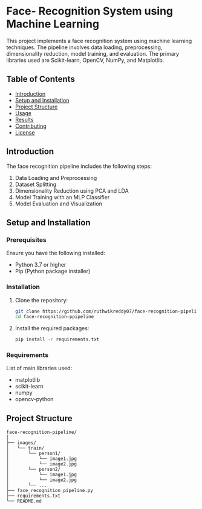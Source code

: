 # Face- Recognition System using Machine Learning

This project implements a face recognition system using machine learning techniques. The pipeline involves data loading, preprocessing, dimensionality reduction, model training, and evaluation. The primary libraries used are Scikit-learn, OpenCV, NumPy, and Matplotlib.

## Table of Contents

- [Introduction](#introduction)
- [Setup and Installation](#setup-and-installation)
- [Project Structure](#project-structure)
- [Usage](#usage)
- [Results](#results)
- [Contributing](#contributing)
- [License](#license)

## Introduction

The face recognition pipeline includes the following steps:
1. Data Loading and Preprocessing
2. Dataset Splitting
3. Dimensionality Reduction using PCA and LDA
4. Model Training with an MLP Classifier
5. Model Evaluation and Visualization

## Setup and Installation

### Prerequisites

Ensure you have the following installed:
- Python 3.7 or higher
- Pip (Python package installer)

### Installation

1. Clone the repository:
    ```bash
    git clone https://github.com/ruthwikreddy07/face-recognition-pipeline.git
    cd face-recognition-ppipeline
    ```

2. Install the required packages:
    ```bash
    pip install -r requirements.txt
    ```

### Requirements

List of main libraries used:
- matplotlib
- scikit-learn
- numpy
- opencv-python

## Project Structure

```plaintext
face-recognition-pipeline/
│
├── images/
│   └── train/
│       └── person1/
│           └── image1.jpg
│           └── image2.jpg
│       └── person2/
│           └── image1.jpg
│           └── image2.jpg
│       └── ...
├── face_recognition_pipeline.py
├── requirements.txt
└── README.md
